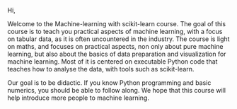 
Hi,

Welcome to the Machine-learning with scikit-learn course. The goal of
this course is to teach you practical aspects of machine learning, with a
focus on tabular data, as it is often uncountered in the industry. The
course is light on maths, and focuses on practical aspects, non only
about pure machine learning, but also about the basics of data
preparation and visualization for machine learning. Most of it is
centered on executable Python code that teaches how to analyse the data,
with tools such as scikit-learn.

Our goal is to be didactic. If you know Python programming and basic
numerics, you should be able to follow along. We hope that this course
will help introduce more people to machine learning.

